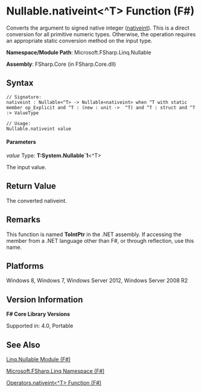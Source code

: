 # Nullable.nativeint<^T> Function (F#)

Converts the argument to signed native integer ([nativeint](http://msdn.microsoft.com/en-us/library/f8478c3e-fff5-4f10-82cf-4bedfe305f7b)). This is a direct conversion for all primitive numeric types. Otherwise, the operation requires an appropriate static conversion method on the input type.

**Namespace/Module Path**: Microsoft.FSharp.Linq.Nullable

**Assembly**: FSharp.Core (in FSharp.Core.dll)


## Syntax

```
// Signature:
nativeint : Nullable<^T> -> Nullable<nativeint> when ^T with static member op_Explicit and ^T : (new : unit ->  ^T) and ^T : struct and ^T :> ValueType

// Usage:
Nullable.nativeint value
```

#### Parameters
*value*
Type: **T:System.Nullable&#96;1**&lt;^T&gt;


The input value.




## Return Value
The converted nativeint.


## Remarks
This function is named **ToIntPtr** in the .NET assembly. If accessing the member from a .NET language other than F#, or through reflection, use this name.


## Platforms
Windows 8, Windows 7, Windows Server 2012, Windows Server 2008 R2


## Version Information
**F# Core Library Versions**

Supported in: 4.0, Portable




## See Also
[Linq.Nullable Module &#40;F&#35;&#41;](Linq.Nullable+Module+%28FSharp%29.md)

[Microsoft.FSharp.Linq Namespace &#40;F&#35;&#41;](Microsoft.FSharp.Linq+Namespace+%28FSharp%29.md)

[Operators.nativeint&#60;^T&#62; Function &#40;F&#35;&#41;](Operators.nativeint%28%5ET%29+Function+%28FSharp%29.md)

